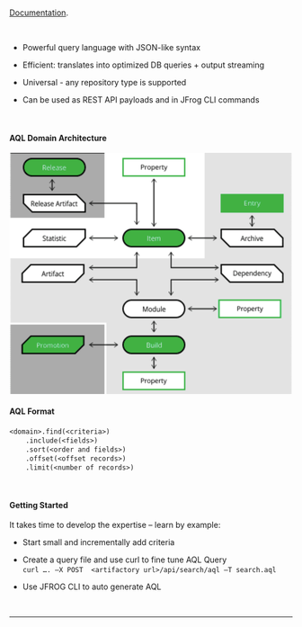 
<br/>

[Documentation](https://www.jfrog.com/confluence/display/JFROG/Artifactory+Query+Language).

<br/>

- Powerful query language with JSON-like syntax

- Efficient: translates into optimized DB queries + output streaming

- Universal - any repository type is supported

- Can be used as REST API payloads and in JFrog CLI commands

<br/>


#### AQL Domain Architecture  

<img src="../images/aql-01.png" alt="AQL" style="background-color:transparent;border:none;" />

<br/>


#### AQL Format

```
<domain>.find(<criteria>)
	.include(<fields>)
	.sort(<order and fields>)
	.offset(<offset records>)
	.limit(<number of records>)
```

<br/>

#### Getting Started

It takes time to develop the expertise – learn by example:

- Start small and incrementally add criteria

- Create a query file and use curl to fine tune AQL Query  
  `curl …. –X POST  <artifactory url>/api/search/aql –T search.aql` 

- Use JFROG CLI to auto generate AQL 

<br/>

---
